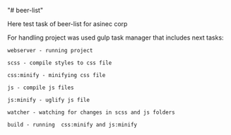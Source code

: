 "# beer-list"

Here test task of beer-list for asinec corp

For handling project was used gulp task manager that includes next tasks:

    webserver - running project

    scss - compile styles to css file

    css:minify - minifying css file

    js - compile js files

    js:minify - uglify js file

    watcher - watching for changes in scss and js folders

    build - running  css:minify and js:minify